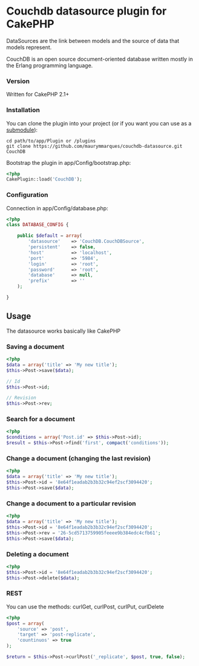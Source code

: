 # Couchdb datasource plugin for CakePHP

DataSources are the link between models and the source of data that models represent. 

CouchDB is an open source document-oriented database written mostly in the Erlang programming language. 

### Version

Written for CakePHP 2.1+


### Installation

You can clone the plugin into your project (or if you want you can use as a [submodule](http://help.github.com/submodules)):

```
cd path/to/app/Plugin or /plugins
git clone https://github.com/maurymmarques/couchdb-datasource.git CouchDB
```

Bootstrap the plugin in app/Config/bootstrap.php:

```php
<?php
CakePlugin::load('CouchDB');
```

### Configuration

Connection in app/Config/database.php:

```php
<?php
class DATABASE_CONFIG {

	public $default = array(
		'datasource'	=> 'CouchDB.CouchDBSource',
		'persistent'	=> false,
		'host'			=> 'localhost',
		'port'			=> '5984',
		'login'			=> 'root',
		'password'		=> 'root',
		'database'		=> null,
		'prefix'		=> ''
	);

}
```

## Usage

The datasource works basically like CakePHP

### Saving a document

```php
<?php
$data = array('title' => 'My new title');
$this->Post->save($data);

// Id
$this->Post->id;

// Revision
$this->Post->rev;
```

### Search for a document

```php
<?php
$conditions = array('Post.id' => $this->Post->id);
$result = $this->Post->find('first', compact('conditions'));
```

### Change a document (changing the last revision)

```php
<?php
$data = array('title' => 'My new title');
$this->Post->id = '8e64f1eadab2b3b32c94ef2scf3094420';
$this->Post->save($data);
```

### Change a document to a particular revision

```php
<?php
$data = array('title' => 'My new title');
$this->Post->id = '8e64f1eadab2b3b32c94ef2scf3094420';
$this->Post->rev = '26-5cd5713759905feeee9b384edc4cfb61';
$this->Post->save($data);
```

### Deleting a document

```php
<?php
$this->Post->id = '8e64f1eadab2b3b32c94ef2scf3094420';
$this->Post->delete($data);
```

### REST

You can use the methods: curlGet, curlPost, curlPut, curlDelete

```php
<?php
$post = array(
	'source' => 'post',
	'target' => 'post-replicate',
	'countinuos' => true
);

$return = $this->Post->curlPost('_replicate', $post, true, false);
```
